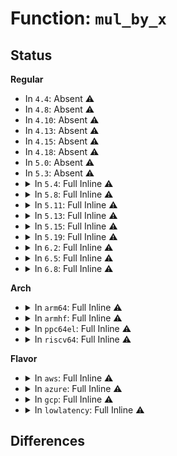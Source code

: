 # Function: <code>mul_by_x</code>

## Status
<b>Regular</b>
<ul>
<li>
In <code>4.4</code>: Absent ⚠️
</li>
<li>
In <code>4.8</code>: Absent ⚠️
</li>
<li>
In <code>4.10</code>: Absent ⚠️
</li>
<li>
In <code>4.13</code>: Absent ⚠️
</li>
<li>
In <code>4.15</code>: Absent ⚠️
</li>
<li>
In <code>4.18</code>: Absent ⚠️
</li>
<li>
In <code>5.0</code>: Absent ⚠️
</li>
<li>
In <code>5.3</code>: Absent ⚠️
</li>
<li>
<details>
<summary>In <code>5.4</code>: Full Inline ⚠️</summary>

**Collision:** Unique Static

**Inline:** Full

**Transformation:** False

**Instances:**

```
In lib/crypto/aes.c (ffffffff8152ed6a)
Location: lib/crypto/aes.c:91
Inline: True
Inline callers:
  - lib/crypto/aes.c:aes_encrypt
  - lib/crypto/aes.c:aes_encrypt
  - lib/crypto/aes.c:aes_encrypt
  - lib/crypto/aes.c:aes_encrypt
  - lib/crypto/aes.c:aes_encrypt
  - lib/crypto/aes.c:aes_encrypt
  - lib/crypto/aes.c:aes_encrypt
  - lib/crypto/aes.c:aes_encrypt
  - lib/crypto/aes.c:aes_expandkey
  - lib/crypto/aes.c:inv_mix_columns
```
</details>
</li>
<li>
<details>
<summary>In <code>5.8</code>: Full Inline ⚠️</summary>

**Collision:** Unique Static

**Inline:** Full

**Transformation:** False

**Instances:**

```
In lib/crypto/aes.c (ffffffff81593510)
Location: lib/crypto/aes.c:91
Inline: True
Inline callers:
  - lib/crypto/aes.c:aes_encrypt
  - lib/crypto/aes.c:aes_encrypt
  - lib/crypto/aes.c:aes_encrypt
  - lib/crypto/aes.c:aes_encrypt
  - lib/crypto/aes.c:aes_encrypt
  - lib/crypto/aes.c:aes_encrypt
  - lib/crypto/aes.c:aes_encrypt
  - lib/crypto/aes.c:aes_encrypt
  - lib/crypto/aes.c:aes_expandkey
  - lib/crypto/aes.c:inv_mix_columns
```
</details>
</li>
<li>
<details>
<summary>In <code>5.11</code>: Full Inline ⚠️</summary>

**Collision:** Unique Static

**Inline:** Full

**Transformation:** False

**Instances:**

```
In lib/crypto/aes.c (ffffffff815b0125)
Location: lib/crypto/aes.c:91
Inline: True
Inline callers:
  - lib/crypto/aes.c:aes_encrypt
  - lib/crypto/aes.c:aes_encrypt
  - lib/crypto/aes.c:aes_encrypt
  - lib/crypto/aes.c:aes_encrypt
  - lib/crypto/aes.c:aes_encrypt
  - lib/crypto/aes.c:aes_encrypt
  - lib/crypto/aes.c:aes_encrypt
  - lib/crypto/aes.c:aes_encrypt
  - lib/crypto/aes.c:aes_expandkey
  - lib/crypto/aes.c:inv_mix_columns
```
</details>
</li>
<li>
<details>
<summary>In <code>5.13</code>: Full Inline ⚠️</summary>

**Collision:** Unique Static

**Inline:** Full

**Transformation:** False

**Instances:**

```
In lib/crypto/aes.c (ffffffff815baf46)
Location: lib/crypto/aes.c:91
Inline: True
Inline callers:
  - lib/crypto/aes.c:aes_encrypt
  - lib/crypto/aes.c:aes_encrypt
  - lib/crypto/aes.c:aes_encrypt
  - lib/crypto/aes.c:aes_encrypt
  - lib/crypto/aes.c:aes_encrypt
  - lib/crypto/aes.c:aes_encrypt
  - lib/crypto/aes.c:aes_encrypt
  - lib/crypto/aes.c:aes_encrypt
  - lib/crypto/aes.c:aes_expandkey
  - lib/crypto/aes.c:inv_mix_columns
```
</details>
</li>
<li>
<details>
<summary>In <code>5.15</code>: Full Inline ⚠️</summary>

**Collision:** Unique Static

**Inline:** Full

**Transformation:** False

**Instances:**

```
In lib/crypto/aes.c (ffffffff81621b26)
Location: lib/crypto/aes.c:91
Inline: True
Inline callers:
  - lib/crypto/aes.c:aes_encrypt
  - lib/crypto/aes.c:aes_encrypt
  - lib/crypto/aes.c:aes_encrypt
  - lib/crypto/aes.c:aes_encrypt
  - lib/crypto/aes.c:aes_encrypt
  - lib/crypto/aes.c:aes_encrypt
  - lib/crypto/aes.c:aes_encrypt
  - lib/crypto/aes.c:aes_encrypt
  - lib/crypto/aes.c:aes_expandkey
  - lib/crypto/aes.c:inv_mix_columns
```
</details>
</li>
<li>
<details>
<summary>In <code>5.19</code>: Full Inline ⚠️</summary>

**Collision:** Unique Static

**Inline:** Full

**Transformation:** False

**Instances:**

```
In lib/crypto/aes.c (ffffffff816efd86)
Location: lib/crypto/aes.c:91
Inline: True
Inline callers:
  - lib/crypto/aes.c:aes_encrypt
  - lib/crypto/aes.c:aes_encrypt
  - lib/crypto/aes.c:aes_encrypt
  - lib/crypto/aes.c:aes_encrypt
  - lib/crypto/aes.c:aes_encrypt
  - lib/crypto/aes.c:aes_encrypt
  - lib/crypto/aes.c:aes_encrypt
  - lib/crypto/aes.c:aes_encrypt
  - lib/crypto/aes.c:aes_expandkey
  - lib/crypto/aes.c:inv_mix_columns
```
</details>
</li>
<li>
<details>
<summary>In <code>6.2</code>: Full Inline ⚠️</summary>

**Collision:** Unique Static

**Inline:** Full

**Transformation:** False

**Instances:**

```
In lib/crypto/aes.c (ffffffff817e0bb6)
Location: lib/crypto/aes.c:91
Inline: True
Inline callers:
  - lib/crypto/aes.c:aes_encrypt
  - lib/crypto/aes.c:aes_encrypt
  - lib/crypto/aes.c:aes_encrypt
  - lib/crypto/aes.c:aes_encrypt
  - lib/crypto/aes.c:aes_encrypt
  - lib/crypto/aes.c:aes_encrypt
  - lib/crypto/aes.c:aes_encrypt
  - lib/crypto/aes.c:aes_encrypt
  - lib/crypto/aes.c:aes_expandkey
  - lib/crypto/aes.c:inv_mix_columns
```
</details>
</li>
<li>
<details>
<summary>In <code>6.5</code>: Full Inline ⚠️</summary>

**Collision:** Unique Static

**Inline:** Full

**Transformation:** False

**Instances:**

```
In lib/crypto/aes.c (ffffffff8182031a)
Location: lib/crypto/aes.c:91
Inline: True
Inline callers:
  - lib/crypto/aes.c:aes_encrypt
  - lib/crypto/aes.c:aes_encrypt
  - lib/crypto/aes.c:aes_encrypt
  - lib/crypto/aes.c:aes_encrypt
  - lib/crypto/aes.c:aes_encrypt
  - lib/crypto/aes.c:aes_encrypt
  - lib/crypto/aes.c:aes_encrypt
  - lib/crypto/aes.c:aes_encrypt
  - lib/crypto/aes.c:aes_expandkey
  - lib/crypto/aes.c:inv_mix_columns
```
</details>
</li>
<li>
<details>
<summary>In <code>6.8</code>: Full Inline ⚠️</summary>

**Collision:** Unique Static

**Inline:** Full

**Transformation:** False

**Instances:**

```
In lib/crypto/aes.c (ffffffff8186629a)
Location: lib/crypto/aes.c:91
Inline: True
Inline callers:
  - lib/crypto/aes.c:aes_encrypt
  - lib/crypto/aes.c:aes_encrypt
  - lib/crypto/aes.c:aes_encrypt
  - lib/crypto/aes.c:aes_encrypt
  - lib/crypto/aes.c:aes_encrypt
  - lib/crypto/aes.c:aes_encrypt
  - lib/crypto/aes.c:aes_encrypt
  - lib/crypto/aes.c:aes_encrypt
  - lib/crypto/aes.c:aes_expandkey
  - lib/crypto/aes.c:inv_mix_columns
```
</details>
</li>
</ul>
<b>Arch</b>
<ul>
<li>
<details>
<summary>In <code>arm64</code>: Full Inline ⚠️</summary>

**Collision:** Unique Static

**Inline:** Full

**Transformation:** False

**Instances:**

```
In lib/crypto/aes.c (ffff80001063b4d4)
Location: lib/crypto/aes.c:91
Inline: True
Inline callers:
  - lib/crypto/aes.c:aes_encrypt
  - lib/crypto/aes.c:aes_encrypt
  - lib/crypto/aes.c:aes_encrypt
  - lib/crypto/aes.c:aes_encrypt
  - lib/crypto/aes.c:aes_encrypt
  - lib/crypto/aes.c:aes_encrypt
  - lib/crypto/aes.c:aes_encrypt
  - lib/crypto/aes.c:aes_encrypt
  - lib/crypto/aes.c:aes_expandkey
  - lib/crypto/aes.c:inv_mix_columns
```
</details>
</li>
<li>
<details>
<summary>In <code>armhf</code>: Full Inline ⚠️</summary>

**Collision:** Unique Static

**Inline:** Full

**Transformation:** False

**Instances:**

```
In lib/crypto/aes.c (c07e17c8)
Location: lib/crypto/aes.c:91
Inline: True
Inline callers:
  - lib/crypto/aes.c:aes_encrypt
  - lib/crypto/aes.c:aes_encrypt
  - lib/crypto/aes.c:aes_encrypt
  - lib/crypto/aes.c:aes_encrypt
  - lib/crypto/aes.c:aes_encrypt
  - lib/crypto/aes.c:aes_encrypt
  - lib/crypto/aes.c:aes_encrypt
  - lib/crypto/aes.c:aes_encrypt
  - lib/crypto/aes.c:aes_expandkey
  - lib/crypto/aes.c:inv_mix_columns
```
</details>
</li>
<li>
<details>
<summary>In <code>ppc64el</code>: Full Inline ⚠️</summary>

**Collision:** Unique Static

**Inline:** Full

**Transformation:** False

**Instances:**

```
In lib/crypto/aes.c (c0000000007e2850)
Location: lib/crypto/aes.c:91
Inline: True
Inline callers:
  - lib/crypto/aes.c:aes_encrypt
  - lib/crypto/aes.c:aes_encrypt
  - lib/crypto/aes.c:aes_encrypt
  - lib/crypto/aes.c:aes_encrypt
  - lib/crypto/aes.c:aes_encrypt
  - lib/crypto/aes.c:aes_encrypt
  - lib/crypto/aes.c:aes_encrypt
  - lib/crypto/aes.c:aes_encrypt
  - lib/crypto/aes.c:aes_expandkey
  - lib/crypto/aes.c:inv_mix_columns
```
</details>
</li>
<li>
<details>
<summary>In <code>riscv64</code>: Full Inline ⚠️</summary>

**Collision:** Unique Static

**Inline:** Full

**Transformation:** False

**Instances:**

```
In lib/crypto/aes.c (ffffffe000467a2a)
Location: lib/crypto/aes.c:91
Inline: True
Inline callers:
  - lib/crypto/aes.c:aes_encrypt
  - lib/crypto/aes.c:aes_encrypt
  - lib/crypto/aes.c:aes_encrypt
  - lib/crypto/aes.c:aes_encrypt
  - lib/crypto/aes.c:aes_encrypt
  - lib/crypto/aes.c:aes_encrypt
  - lib/crypto/aes.c:aes_encrypt
  - lib/crypto/aes.c:aes_encrypt
  - lib/crypto/aes.c:aes_expandkey
  - lib/crypto/aes.c:inv_mix_columns
```
</details>
</li>
</ul>
<b>Flavor</b>
<ul>
<li>
<details>
<summary>In <code>aws</code>: Full Inline ⚠️</summary>

**Collision:** Unique Static

**Inline:** Full

**Transformation:** False

**Instances:**

```
In lib/crypto/aes.c (ffffffff8152734a)
Location: lib/crypto/aes.c:91
Inline: True
Inline callers:
  - lib/crypto/aes.c:aes_encrypt
  - lib/crypto/aes.c:aes_encrypt
  - lib/crypto/aes.c:aes_encrypt
  - lib/crypto/aes.c:aes_encrypt
  - lib/crypto/aes.c:aes_encrypt
  - lib/crypto/aes.c:aes_encrypt
  - lib/crypto/aes.c:aes_encrypt
  - lib/crypto/aes.c:aes_encrypt
  - lib/crypto/aes.c:aes_expandkey
  - lib/crypto/aes.c:inv_mix_columns
```
</details>
</li>
<li>
<details>
<summary>In <code>azure</code>: Full Inline ⚠️</summary>

**Collision:** Unique Static

**Inline:** Full

**Transformation:** False

**Instances:**

```
In lib/crypto/aes.c (ffffffff8151762a)
Location: lib/crypto/aes.c:91
Inline: True
Inline callers:
  - lib/crypto/aes.c:aes_encrypt
  - lib/crypto/aes.c:aes_encrypt
  - lib/crypto/aes.c:aes_encrypt
  - lib/crypto/aes.c:aes_encrypt
  - lib/crypto/aes.c:aes_encrypt
  - lib/crypto/aes.c:aes_encrypt
  - lib/crypto/aes.c:aes_encrypt
  - lib/crypto/aes.c:aes_encrypt
  - lib/crypto/aes.c:aes_expandkey
  - lib/crypto/aes.c:inv_mix_columns
```
</details>
</li>
<li>
<details>
<summary>In <code>gcp</code>: Full Inline ⚠️</summary>

**Collision:** Unique Static

**Inline:** Full

**Transformation:** False

**Instances:**

```
In lib/crypto/aes.c (ffffffff815233da)
Location: lib/crypto/aes.c:91
Inline: True
Inline callers:
  - lib/crypto/aes.c:aes_encrypt
  - lib/crypto/aes.c:aes_encrypt
  - lib/crypto/aes.c:aes_encrypt
  - lib/crypto/aes.c:aes_encrypt
  - lib/crypto/aes.c:aes_encrypt
  - lib/crypto/aes.c:aes_encrypt
  - lib/crypto/aes.c:aes_encrypt
  - lib/crypto/aes.c:aes_encrypt
  - lib/crypto/aes.c:aes_expandkey
  - lib/crypto/aes.c:inv_mix_columns
```
</details>
</li>
<li>
<details>
<summary>In <code>lowlatency</code>: Full Inline ⚠️</summary>

**Collision:** Unique Static

**Inline:** Full

**Transformation:** False

**Instances:**

```
In lib/crypto/aes.c (ffffffff8153cd5a)
Location: lib/crypto/aes.c:91
Inline: True
Inline callers:
  - lib/crypto/aes.c:aes_encrypt
  - lib/crypto/aes.c:aes_encrypt
  - lib/crypto/aes.c:aes_encrypt
  - lib/crypto/aes.c:aes_encrypt
  - lib/crypto/aes.c:aes_encrypt
  - lib/crypto/aes.c:aes_encrypt
  - lib/crypto/aes.c:aes_encrypt
  - lib/crypto/aes.c:aes_encrypt
  - lib/crypto/aes.c:aes_expandkey
  - lib/crypto/aes.c:inv_mix_columns
```
</details>
</li>
</ul>

## Differences
